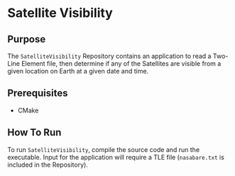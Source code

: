 # Satellite Visibility

## Purpose
The `SatelliteVisibility` Repository contains an application to read a Two-Line Element file, then determine if any of the Satellites are visible from a given location on Earth at a given date and time.

## Prerequisites

* CMake

## How To Run

To run `SatelliteVisibility`, compile the source code and run the executable.  Input for the application will require a TLE file (`nasabare.txt` is included in the Repository).